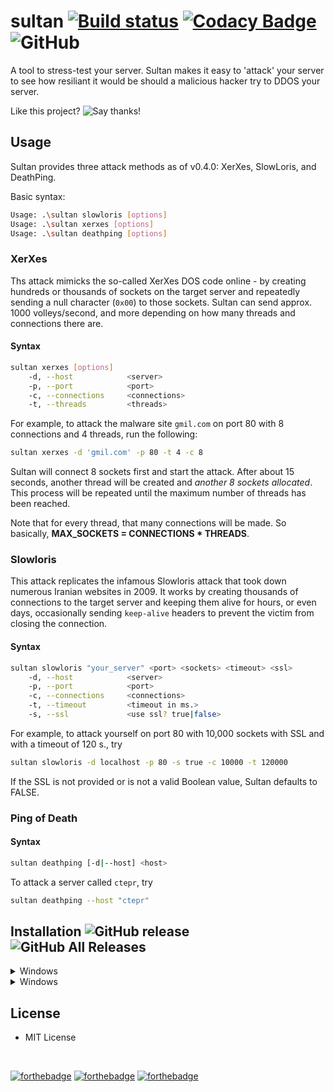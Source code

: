 # sultan [![Build status](https://ci.appveyor.com/api/projects/status/xhyyn53we4o20t3c?svg=true)](https://ci.appveyor.com/project/Kiedtl/sultan) [![Codacy Badge](https://api.codacy.com/project/badge/Grade/41f5a32b2d63424c9681c62ab6cdb752)](https://www.codacy.com/app/lptstr/sultan?utm_source=github.com&amp;utm_medium=referral&amp;utm_content=lptstr/sultan&amp;utm_campaign=Badge_Grade) ![GitHub](https://img.shields.io/github/license/lptstr/sultan.svg)

A tool to stress-test your server.
Sultan makes it easy to 'attack' your server to see how resiliant it would be should a malicious hacker try to DDOS your server.

Like this project? ![Say thanks!](https://img.shields.io/badge/Say%20Thanks-!-1EAEDB.svg)

## Usage
Sultan provides three attack methods as of v0.4.0: XerXes, SlowLoris, and DeathPing.

Basic syntax:
```bash
Usage: .\sultan slowloris [options]
Usage: .\sultan xerxes [options]
Usage: .\sultan deathping [options]
```

### XerXes
Ths attack mimicks the so-called XerXes DOS code online - by creating hundreds or thousands of sockets on the target server and repeatedly sending a null character (`0x00`) to those sockets. Sultan can send approx. 1000 volleys/second, and more depending on how many threads and connections there are.

#### Syntax 
```bash
sultan xerxes [options]
    -d, --host            <server>
    -p, --port            <port>
    -c, --connections     <connections>
    -t, --threads         <threads>
```

For example, to attack the malware site `gmil.com` on port 80 with 8 connections and 4 threads, run the following:
```bash
sultan xerxes -d 'gmil.com' -p 80 -t 4 -c 8
```

Sultan will connect 8 sockets first and start the attack. After about 15 seconds, another thread will be created and *another 8 sockets allocated*. This process will be repeated until the maximum number of threads has been reached.

Note that for every thread, that many connections will be made. So basically,
**MAX_SOCKETS = CONNECTIONS * THREADS**.

### Slowloris
This attack replicates the infamous Slowloris attack that took down numerous Iranian websites in 2009.
It works by creating thousands of connections to the target server and keeping them alive for hours, or even days, occasionally sending `keep-alive` headers to prevent the victim from closing the connection.

#### Syntax
```bash
sultan slowloris "your_server" <port> <sockets> <timeout> <ssl>
    -d, --host            <server>
    -p, --port            <port>
    -c, --connections     <connections>
    -t, --timeout         <timeout in ms.>
    -s, --ssl             <use ssl? true|false>
```

For example, to attack yourself on port 80 with 10,000 sockets with SSL and with a timeout of 120 s., try
```bash
sultan slowloris -d localhost -p 80 -s true -c 10000 -t 120000
```
If the SSL is not provided or is not a valid Boolean value, Sultan defaults to FALSE.

### Ping of Death
#### Syntax
```bash
sultan deathping [-d|--host] <host>
```
To attack a server called `ctepr`, try
```bash
sultan deathping --host "ctepr"
```

## Installation ![GitHub release](https://img.shields.io/github/release/lptstr/sultan.svg) ![GitHub All Releases](https://img.shields.io/github/downloads/lptstr/sultan/total.svg) 

<details>
    <summary>Windows</summary>
    <ul>
        <li>
            Try using <a href="https://scoop.sh">Scoop.</a><br>
            <div class="highlight highlight-source-shell">
                <pre>
                    scoop bucket add lptstr https://github.com/lptstr/lptstr-scoop
                    scoop install sultan
                </pre>
            </div>
        </li>
    </ul>
</details>

<details>
    <summary>Windows</summary>
    <ul>
        <li>
            Check the releases for the latest release, and download the appropriate <code>.zip</code> file for your platform. Then, add the <code>bin/Release/netcoreapp2.1/<platform>-<arch>/sultan(.exe)</code> file to your PATH.
        </li>
    </ul>
</details>

## License
  - MIT License

<br>

[![forthebadge](https://forthebadge.com/images/badges/built-by-developers.svg)](https://forthebadge.com) [![forthebadge](https://forthebadge.com/images/badges/powered-by-electricity.svg)](https://forthebadge.com) [![forthebadge](https://forthebadge.com/images/badges/gluten-free.svg)](https://forthebadge.com)

